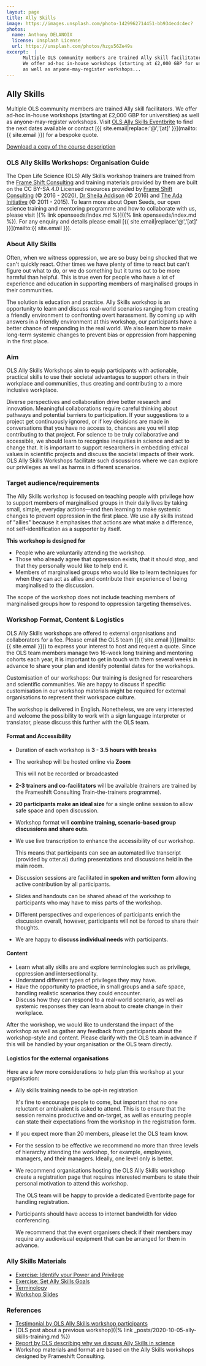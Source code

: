 ```yaml
---
layout: page
title: Ally Skills
image: https://images.unsplash.com/photo-1429962714451-bb934ecdc4ec?
photos:
  name: Anthony DELANOIX
  license: Unsplash License
  url: https://unsplash.com/photos/hzgs56Ze49s
excerpt:  |
      Multiple OLS community members are trained Ally skill facilitators. 
      We offer ad-hoc in-house workshops (starting at £2,000 GBP for universities) 
      as well as anyone-may-register workshops...
---
```


## Ally Skills

Multiple OLS community members are trained Ally skill facilitators. We offer ad-hoc in-house workshops (starting at £2,000 GBP for universities) as well as anyone-may-register workshops. Visit [OLS Ally Skills Eventbrite](https://www.eventbrite.com/cc/ally-skills-1223279) to find the next dates available or contact [{{ site.email|replace:'@','[at]' }}](mailto:{{ site.email }}) for a bespoke quote. 

[Download a copy of the course description](https://docs.google.com/document/d/1BfwarY5zR5jFBI_UemDfQdmcHS4nQViar95W2yt8fx8/edit?usp=sharing)

### OLS Ally Skills Workshops: Organisation Guide

The Open Life Science (OLS) Ally Skills workshop trainers are trained from the [Frame Shift Consulting](https://frameshiftconsulting.com) and training materials provided by them are built on the CC BY-SA 4.0 Licensed resources provided by [Frame Shift Consulting](https://frameshiftconsulting.com) (© 2016 - 2020), [Dr Sheila Addison](https://www.drsheilaaddison.com) (© 2016) and [The Ada Initiative](https://adainitiative.org) (© 2011 - 2015). To learn more about Open Seeds, our open science training and mentoring programme and how to collaborate with us, please visit [{% link openseeds/index.md %}]({% link openseeds/index.md %}). For any enquiry and details please email [{{ site.email|replace:'@','[at]' }}](mailto:{{ site.email }}). 

### About Ally Skills

Often, when we witness oppression, we are so busy being shocked that we can't quickly react. Other times we have plenty of time to react but can't figure out what to do, or we do something but it turns out to be more harmful than helpful. This is true even for people who have a lot of experience and education in supporting members of marginalised groups in their communities.

The solution is education and practice. Ally Skills workshop is an opportunity to learn and discuss real-world scenarios ranging from creating a friendly environment to confronting overt harassment. By coming up with answers in a friendly environment at this workshop, our participants have a better chance of responding in the real world. We also learn how to make long-term systemic changes to prevent bias or oppression from happening in the first place.

### Aim

OLS Ally Skills Workshops aim to equip participants with actionable, practical skills to use their societal advantages to support others in their workplace and communities, thus creating and contributing to a more inclusive workplace. 

Diverse perspectives and collaboration drive better research and innovation. Meaningful collaborations require careful thinking about pathways and potential barriers to participation. If your suggestions to a project get continuously ignored, or if key decisions are made in conversations that you have no access to, chances are you will stop contributing to that project. For science to be truly collaborative and accessible, we should learn to recognise inequities in science and act to change that. It is important to support researchers in embedding ethical values in scientific projects and discuss the societal impacts of their work. OLS Ally Skills Workshops facilitate such discussions where we can explore our privileges as well as harms in different scenarios.

### Target audience/requirements

The Ally Skills workshop is focused on teaching people with privilege how to support members of marginalised groups in their daily lives by taking small, simple, everyday actions—and then learning to make systemic changes to prevent oppression in the first place. We use ally skills instead of "allies" because it emphasises that actions are what make a difference, not self-identification as a supporter by itself.

**This workshop is designed for**
- People who are voluntarily attending the workshop.
- Those who already agree that oppression exists, that it should stop, and that they personally would like to help end it. 
- Members of marginalised groups who would like to learn techniques for when they can act as allies and contribute their experience of being marginalised to the discussion.

The scope of the workshop does not include teaching members of marginalised groups how to respond to oppression targeting themselves.

### Workshop Format, Content & Logistics

OLS Ally Skills workshops are offered to external organisations and collaborators for a fee. Please email the OLS team ([{{ site.email }}](mailto:{{ site.email }})) to express your interest to host and request a quote. Since the OLS team members manage two 16-week long training and mentoring cohorts each year, it is important to get in touch with them several weeks in advance to share your plan and identify potential dates for the workshops.

Customisation of our workshops: Our training is designed for researchers and scientific communities. We are happy to discuss if specific customisation in our workshop materials might be required for external organisations to represent their workspace culture. 

The workshop is delivered in English. Nonetheless, we are very interested and welcome the possibility to work with a sign language interpreter or translator, please discuss this further with the OLS team.

#### Format and Accessibility

- Duration of each workshop is **3 - 3.5 hours with breaks**
- The workshop will be hosted online via **Zoom**

     This will not be recorded or broadcasted

- **2-3 trainers and co-facilitators** will be available (trainers are trained by the Frameshift Consulting Train-the-trainers programme).
- **20 participants make an ideal size** for a single online session to allow safe space and open discussion. 
- Workshop format will **combine training, scenario-based group discussions and share outs**. 
- We use live transcription to enhance the accessibility of our workshop.

   This means that participants can see an automated live transcript (provided by otter.ai) during presentations and discussions held in the main room.
   
- Discussion sessions are facilitated in **spoken and written form** allowing active contribution by all participants. 
- Slides and handouts can be shared ahead of the workshop to participants who may have to miss parts of the workshop.
- Different perspectives and experiences of participants enrich the discussion overall, however, participants will not be forced to share their thoughts.
- We are happy to **discuss individual needs** with participants.

#### Content

- Learn what ally skills are and explore terminologies such as privilege, oppression and intersectionality.
- Understand different types of privileges they may have.
- Have the opportunity to practice, in small groups and a safe space, handling realistic scenarios they could encounter.
- Discuss how they can respond to a real-world scenario, as well as systemic responses they can learn about to create change in their workplace.

After the workshop, we would like to understand the impact of the workshop as well as gather any feedback from participants about the workshop-style and content. Please clarify with the OLS team in advance if this will be handled by your organisation or the OLS team directly.

#### Logistics for the external organisations

Here are a few more considerations to help plan this workshop at your organisation:

- Ally skills training needs to be opt-in registration

   It's fine to encourage people to come, but important that no one reluctant or ambivalent is asked to attend. This is to ensure that the session remains productive and on-target, as well as ensuring people can state their expectations from the workshop in the registration form. 
   
- If you expect more than 20 members, please let the OLS team know.
- For the session to be effective we recommend no more than three levels of hierarchy attending the workshop, for example, employees, managers, and their managers. Ideally, one level only is better. 
- We recommend organisations hosting the OLS Ally Skills workshop create a registration page that requires interested members to state their personal motivation to attend this workshop. 

   The OLS team will be happy to provide a dedicated Eventbrite page for handling registration.
- Participants should have access to internet bandwidth for video conferencing.

  We recommend that the event organisers check if their members may require any audiovisual equipment that can be arranged for them in advance.
  
### Ally Skills Materials

- [Exercise: Identify your Power and Privilege](https://docs.google.com/document/d/1xlRf6265EovRoolY1DFLE4N7N_8jajNvDS9YT1_Nc_I/copy)
- [Exercise: Set Ally Skills Goals](https://docs.google.com/document/d/1k3iBHkPZ18NJQ5zrdWB5mERPXopm4trJeVIBNSQqhbY/copy)
- [Terminology](https://docs.google.com/document/d/1iGj11dxJJiAjpa_-Q9CZf1H4Htu-ojo2WUJYfVhK3NM/copy)
- [Workshop Slides](https://docs.google.com/presentation/d/1qOiSO6dcgYHxrVLm4ShvGbr8KgBNyYKT/edit#slide=id.p1)

### References

- [Testimonial by OLS Ally Skills workshop participants](https://openworking.wordpress.com/2020/12/07/ally-skills-workshop/)
- [OLS post about a previous workshop]({% link _posts/2020-10-05-ally-skills-training.md %})
- [Report by OLS describing why we discuss Ally Skills in science](https://www.software.ac.uk/blog/2021-07-05-why-we-discuss-ally-skills-open-science)
- Workshop materials and format are based on the Ally Skills workshops designed by Frameshift Consulting.